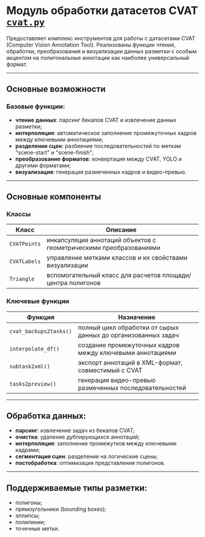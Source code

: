 # Модуль обработки датасетов CVAT [`cvat.py`](https://github.com/NikitaShubin/dl_utils/blob/main/cvat.py "Перейти к модулю")

Предоставляет комплекс инструментов для работы с датасетами CVAT (Computer Vision Annotation Tool). Реализованы функции чтения, обработки, преобразования и визуализации данных разметки с особым акцентом на полигональные аннотации как наиболее универсальный формат.

---

## Основные возможности

### Базовые функции:
- **чтение данных**: парсинг бекапов CVAT и извлечение данных разметки;
- **интерполяция**: автоматическое заполнение промежуточных кадров между ключевыми аннотациями;
- **разделение сцен**: разбиение последовательностей по меткам "scene-start" и "scene-finish";
- **преобразование форматов**: конвертация между CVAT, YOLO и другими форматами;
- **визуализация**: генерация размеченных кадров и видео-превью.

---

## Основные компоненты

### Классы
| Класс        | Описание                                                           |
|--------------|--------------------------------------------------------------------|
| `CVATPoints` | инкапсуляция аннотаций объектов с геометрическими преобразованиями |
| `CVATLabels` | управление метками классов и их свойствами визуализации            |
| `Triangle`   | вспомогательный класс для расчетов площади/центра полигонов        |

### Ключевые функции
| Функция                | Назначение                                                    |
|------------------------|---------------------------------------------------------------|
| `cvat_backups2tasks()` | полный цикл обработки от сырых данных до организованных задач |
| `interpolate_df()`     | создание промежуточных кадров между ключевыми аннотациями     |
| `subtask2xml()`        | экспорт аннотаций в XML-формат, совместимый с CVAT            |
| `tasks2preview()`      | генерация видео-превью размеченных последовательностей        |

---

## Обработка данных:
- **парсинг**: извлечение задач из бекапов CVAT;
- **очистка**: удаление дублирующихся аннотаций;
- **интерполяция**: заполнение промежутков между ключевыми кадрами;
- **сегментация сцен**: разделение на логические сцены;
- **постобработка**: оптимизация представления полигонов.

---

## Поддерживаемые типы разметки:
- полигоны;
- прямоугольники (bounding boxes);
- эллипсы;
- полилинии;
- точечные метки.
